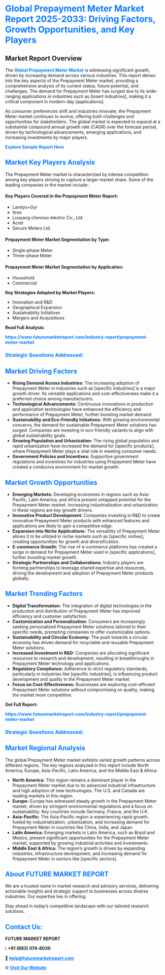 <h1 style="color: #007BFF;">Global Prepayment Meter Market Report 2025-2033: Driving Factors, Growth Opportunities, and Key Players</h1>

<section id="overview">
<h2>Market Report Overview</h2>
<p>The <a href="https://www.futuremarketreport.com/industry-report/prepayment-meter-market" style="color: #007BFF; text-decoration: none;"><strong>Global Prepayment Meter Market</strong></a> is witnessing significant growth, driven by increasing demand across various industries. This report delves into the key aspects of the Prepayment Meter market, providing a comprehensive analysis of its current status, future potential, and challenges. The demand for Prepayment Meter has surged due to its wide-ranging applications in industries such as [insert industries], making it a critical component in modern-day [applications].</p>
<p>As consumer preferences shift and industries innovate, the Prepayment Meter market continues to evolve, offering both challenges and opportunities for stakeholders. The global market is expected to expand at a substantial compound annual growth rate (CAGR) over the forecast period, driven by technological advancements, emerging applications, and increasing investments by major players.</p>
</section>

<section id="overview">
<p><a href="https://www.futuremarketreport.com/request-sample/reportId=59161" style="color: #007BFF; text-decoration: none;"><strong>Explore Sample Report Here</strong></a></p>
</section>

<section id="key-players">
<h2 style="color: #007BFF;">Market Key Players Analysis</h2>
<p>The Prepayment Meter market is characterized by intense competition among key players striving to capture a larger market share. Some of the leading companies in the market include:</p>
<h4>Key Players Covered in the Prepayment Meter Report:</h4>
<ul><li>Landys+Gyr</li><li>Itron</li><li>Luoyang chennuo electric Co., Ltd.</li><li>Acrel</li><li>Secure Meters Ltd.</li></ul>
<h4>Prepayment Meter Market Segmentation by Type:</h4>
<ul><li>Single-phase Meter</li><li>Three-phase Meter</li></ul>

<h4>Prepayment Meter Market Segmentation by Application:</h4>
<ul><li>Household</li><li>Commercial</li></ul>
<p><strong>Key Strategies Adopted by Market Players:</strong></p>
<ul>
<li>Innovation and R&D</li>
<li>Geographical Expansion</li>
<li>Sustainability Initiatives</li>
<li>Mergers and Acquisitions</li>
</ul>
</section>

<section>
<p><strong>Read Full Analysis: </strong></p><a href="https://www.futuremarketreport.com/industry-report/prepayment-meter-market" style="color: #007BFF; text-decoration: none;"><strong>https://www.futuremarketreport.com/industry-report/prepayment-meter-market</strong></a>
<h3 style="color: #007BFF;">Strategic Questions Addressed:</h3>
</section>

<section id="driving-factors">
<h2 style="color: #007BFF;">Market Driving Factors</h2>
<ul>
<li><strong>Rising Demand Across Industries:</strong> The increasing adoption of Prepayment Meter in industries such as [specific industries] is a major growth driver. Its versatile applications and cost-effectiveness make it a preferred choice among manufacturers.</li>
<li><strong>Technological Advancements:</strong> Continuous innovations in production and application technologies have enhanced the efficiency and performance of Prepayment Meter, further boosting market demand.</li>
<li><strong>Sustainability and Eco-Friendly Initiatives:</strong> With growing environmental concerns, the demand for sustainable Prepayment Meter solutions has surged. Companies are investing in eco-friendly variants to align with global sustainability goals.</li>
<li><strong>Growing Population and Urbanization:</strong> The rising global population and rapid urbanization have increased the demand for [specific products], where Prepayment Meter plays a vital role in meeting consumer needs.</li>
<li><strong>Government Policies and Incentives:</strong> Supportive government regulations and incentives for industries using Prepayment Meter have created a conducive environment for market growth.</li>
</ul>
</section>

<section id="growth-opportunities">
<h2 style="color: #007BFF;">Market Growth Opportunities</h2>
<ul>
<li><strong>Emerging Markets:</strong> Developing economies in regions such as Asia-Pacific, Latin America, and Africa present untapped potential for the Prepayment Meter market. Increasing industrialization and urbanization in these regions are key growth drivers.</li>
<li><strong>Innovative Product Development:</strong> Companies investing in R&D to create innovative Prepayment Meter products with enhanced features and applications are likely to gain a competitive edge.</li>
<li><strong>Expansion into Niche Applications:</strong> The versatility of Prepayment Meter allows it to be utilized in niche markets such as [specific niches], creating opportunities for growth and diversification.</li>
<li><strong>E-commerce Growth:</strong> The rise of e-commerce platforms has created a surge in demand for Prepayment Meter used in [specific applications], further boosting market growth.</li>
<li><strong>Strategic Partnerships and Collaborations:</strong> Industry players are forming partnerships to leverage shared expertise and resources, driving the development and adoption of Prepayment Meter products globally.</li>
</ul>
</section>

<section id="trending-factors">
<h2 style="color: #007BFF;">Market Trending Factors</h2>
<ul>
<li><strong>Digital Transformation:</strong> The integration of digital technologies in the production and distribution of Prepayment Meter has improved efficiency and customer satisfaction.</li>
<li><strong>Customization and Personalization:</strong> Consumers are increasingly seeking personalized Prepayment Meter solutions tailored to their specific needs, prompting companies to offer customizable options.</li>
<li><strong>Sustainability and Circular Economy:</strong> The push towards a circular economy has driven demand for recyclable and reusable Prepayment Meter solutions.</li>
<li><strong>Increased Investment in R&D:</strong> Companies are allocating significant resources to research and development, resulting in breakthroughs in Prepayment Meter technology and applications.</li>
<li><strong>Regulatory Compliance:</strong> Adherence to strict regulatory standards, particularly in industries like [specific industries], is influencing product development and quality in the Prepayment Meter market.</li>
<li><strong>Focus on Cost-Effectiveness:</strong> Businesses are exploring cost-efficient Prepayment Meter solutions without compromising on quality, making the market more competitive.</li>
</ul>
</section>

<section>
<p><strong>Get Full Report: </strong></p><a href="https://www.futuremarketreport.com/industry-report/prepayment-meter-market" style="color: #007BFF; text-decoration: none;"><strong>https://www.futuremarketreport.com/industry-report/prepayment-meter-market</strong></a>
<h3 style="color: #007BFF;">Strategic Questions Addressed:</h3>
</section>


<section id="regional-analysis">
<h2 style="color: #007BFF;">Market Regional Analysis</h2>
<p>The global Prepayment Meter market exhibits varied growth patterns across different regions. The key regions analyzed in this report include North America, Europe, Asia-Pacific, Latin America, and the Middle East & Africa:</p>
<ul>
<li><strong>North America:</strong> This region remains a dominant player in the Prepayment Meter market due to its advanced industrial infrastructure and high adoption of new technologies. The U.S. and Canada are leading markets in this region.</li>
<li><strong>Europe:</strong> Europe has witnessed steady growth in the Prepayment Meter market, driven by stringent environmental regulations and a focus on sustainability. Key countries include Germany, France, and the U.K.</li>
<li><strong>Asia-Pacific:</strong> The Asia-Pacific region is experiencing rapid growth, fueled by industrialization, urbanization, and increasing demand for Prepayment Meter in countries like China, India, and Japan.</li>
<li><strong>Latin America:</strong> Emerging markets in Latin America, such as Brazil and Mexico, present significant opportunities for the Prepayment Meter market, supported by growing industrial activities and investments.</li>
<li><strong>Middle East & Africa:</strong> The region’s growth is driven by expanding industries, infrastructure development, and increasing demand for Prepayment Meter in sectors like [specific sectors].</li>
</ul>
</section>

<footer>
<h2 style="color: #007BFF;">About FUTURE MARKET REPORT</h2>
<p>We are a trusted name in market research and advisory services, delivering actionable insights and strategic support to businesses across diverse industries. Our expertise lies in offering:</p>

<p>Stay ahead in today’s competitive landscape with our tailored research solutions.</p>

<h2 style="color: #007BFF;">Contact Us:</h2>
<p><strong>FUTURE MARKET REPORT</strong></p>
<p>📞 <strong>+91 (883) 074-8030</strong></p>
<p>📧 <strong><a href="mailto:help@futuremarketreport.com" style="color: #007BFF;">help@futuremarketreport.com</a></strong></p>
<p>🌐 <strong><a href="https://www.futuremarketreport.com/" style="color: #007BFF;">Visit Our Website</a></strong></p>
</footer>
